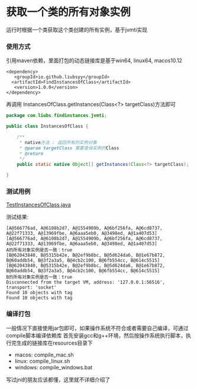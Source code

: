 # 获取一个类的所有对象实例

运行时根据一个类获取这个类创建的所有实例，基于jvmti实现<br>

### 使用方式
引用maven依赖，里面打包的动态链接库是基于win64, linux64, macos10.12
```
<dependency>
   <groupId>io.github.liubsyy</groupId>
  <artifactId>FindInstancesOfClass</artifactId>
   <version>1.0.0</version>
</dependency>
```

再调用 InstancesOfClass.getInstances(Class<?> targetClass)方法即可
```java
package com.liubs.findinstances.jvmti;

public class InstancesOfClass {

    /**
     * native方法 : 返回所有的实例对象
     * @param targetClass 需要查询实例的Class
     * @return
     */
    public static native Object[] getInstances(Class<?> targetClass);

}

```

### 测试用例
[TestInstancesOfClass.java](./src/test/java/TestInstancesOfClass.java)

测试结果: 
```
[A@566776ad, A@6108b2d7, A@1554909b, A@6bf256fa, A@6cd8737, A@22f71333, A@13969fbe, A@6aaa5eb0, A@3498ed, A@1a407d53]
[A@566776ad, A@6108b2d7, A@1554909b, A@6bf256fa, A@6cd8737, A@22f71333, A@13969fbe, A@6aaa5eb0, A@3498ed, A@1a407d53]
A的所有对象实例是否一致：true
[B@62043840, B@5315b42e, B@2ef9b8bc, B@5d624da6, B@1e67b872, B@60addb54, B@3f2a3a5, B@4cb2c100, B@6fb554cc, B@614c5515]
[B@62043840, B@5315b42e, B@2ef9b8bc, B@5d624da6, B@1e67b872, B@60addb54, B@3f2a3a5, B@4cb2c100, B@6fb554cc, B@614c5515]
B的所有对象实例是否一致：true
Disconnected from the target VM, address: '127.0.0.1:56516', transport: 'socket'
Found 10 objects with tag
Found 10 objects with tag
```

### 编译打包
一般情况下直接使用jar包即可，如果操作系统不符合或者需要自己编译，可通过compile脚本编译依赖库
首先安装gcc和g++环境，然后按操作系统执行脚本，执行完生成的链接库在resources目录下

- macos: compile_mac.sh
- linux: compile_linux.sh
- windows: compile_windows.bat

写过jni的朋友应该都懂，这里就不详细介绍了



